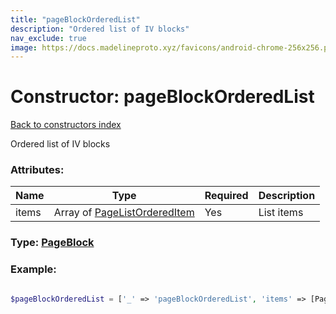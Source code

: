 ```yaml
---
title: "pageBlockOrderedList"
description: "Ordered list of IV blocks"
nav_exclude: true
image: https://docs.madelineproto.xyz/favicons/android-chrome-256x256.png
---
```

# Constructor: pageBlockOrderedList  
[Back to constructors index](/API_docs/constructors/index.html)



Ordered list of IV blocks

### Attributes:

| Name     |    Type       | Required | Description |
|----------|---------------|----------|-------------|
|items|Array of [PageListOrderedItem](/API_docs/types/PageListOrderedItem.html) | Yes|List items|



### Type: [PageBlock](/API_docs/types/PageBlock.html)


### Example:

```php

$pageBlockOrderedList = ['_' => 'pageBlockOrderedList', 'items' => [PageListOrderedItem, PageListOrderedItem]];
```  
